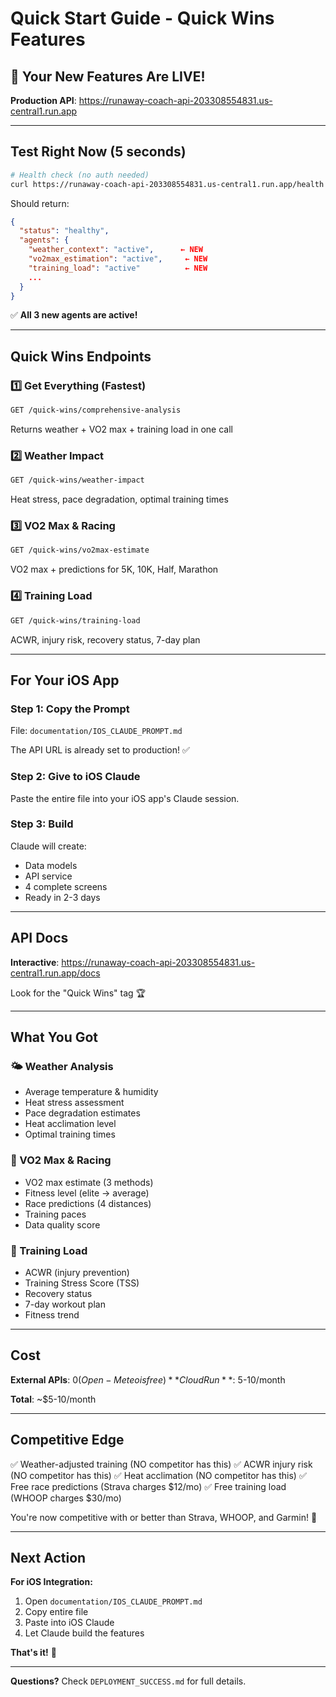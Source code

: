 # Quick Start Guide - Quick Wins Features

## 🚀 Your New Features Are LIVE!

**Production API**: https://runaway-coach-api-203308554831.us-central1.run.app

---

## Test Right Now (5 seconds)

```bash
# Health check (no auth needed)
curl https://runaway-coach-api-203308554831.us-central1.run.app/health
```

Should return:
```json
{
  "status": "healthy",
  "agents": {
    "weather_context": "active",      ← NEW
    "vo2max_estimation": "active",     ← NEW
    "training_load": "active"          ← NEW
    ...
  }
}
```

✅ **All 3 new agents are active!**

---

## Quick Wins Endpoints

### 1️⃣ Get Everything (Fastest)
```bash
GET /quick-wins/comprehensive-analysis
```
Returns weather + VO2 max + training load in one call

### 2️⃣ Weather Impact
```bash
GET /quick-wins/weather-impact
```
Heat stress, pace degradation, optimal training times

### 3️⃣ VO2 Max & Racing
```bash
GET /quick-wins/vo2max-estimate
```
VO2 max + predictions for 5K, 10K, Half, Marathon

### 4️⃣ Training Load
```bash
GET /quick-wins/training-load
```
ACWR, injury risk, recovery status, 7-day plan

---

## For Your iOS App

### Step 1: Copy the Prompt
File: `documentation/IOS_CLAUDE_PROMPT.md`

The API URL is already set to production! ✅

### Step 2: Give to iOS Claude
Paste the entire file into your iOS app's Claude session.

### Step 3: Build
Claude will create:
- Data models
- API service
- 4 complete screens
- Ready in 2-3 days

---

## API Docs

**Interactive**: https://runaway-coach-api-203308554831.us-central1.run.app/docs

Look for the "Quick Wins" tag 🏆

---

## What You Got

### 🌤️ Weather Analysis
- Average temperature & humidity
- Heat stress assessment
- Pace degradation estimates
- Heat acclimation level
- Optimal training times

### 🏃 VO2 Max & Racing
- VO2 max estimate (3 methods)
- Fitness level (elite → average)
- Race predictions (4 distances)
- Training paces
- Data quality score

### 💪 Training Load
- ACWR (injury prevention)
- Training Stress Score (TSS)
- Recovery status
- 7-day workout plan
- Fitness trend

---

## Cost

**External APIs**: $0 (Open-Meteo is free)
**Cloud Run**: ~$5-10/month

**Total**: ~$5-10/month

---

## Competitive Edge

✅ Weather-adjusted training (NO competitor has this)
✅ ACWR injury risk (NO competitor has this)
✅ Heat acclimation (NO competitor has this)
✅ Free race predictions (Strava charges $12/mo)
✅ Free training load (WHOOP charges $30/mo)

You're now competitive with or better than Strava, WHOOP, and Garmin! 🎉

---

## Next Action

**For iOS Integration:**
1. Open `documentation/IOS_CLAUDE_PROMPT.md`
2. Copy entire file
3. Paste into iOS Claude
4. Let Claude build the features

**That's it!** 🚀

---

**Questions?** Check `DEPLOYMENT_SUCCESS.md` for full details.

